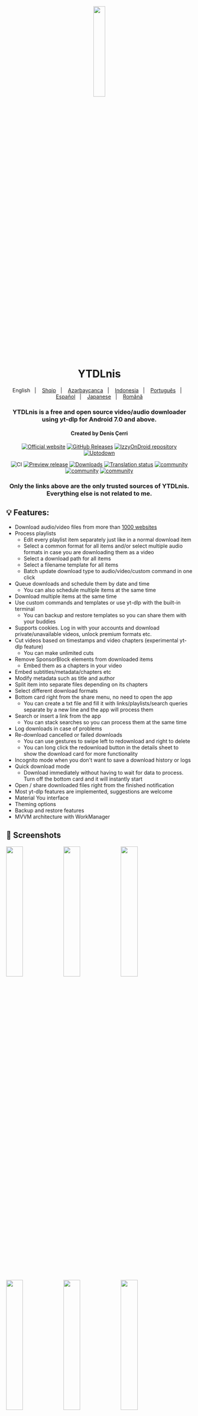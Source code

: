 <h1 align="center">
	<img src="fastlane/metadata/android/en-US/images/icon.png" width="25%" /> <br>
	YTDLnis
</h1>

<div align="center">
	English
	&nbsp;&nbsp;| &nbsp;&nbsp;
	<a href="https://github.com/deniscerri/ytdlnis/blob/main/README-sq.md">Shqip</a>
	&nbsp;&nbsp;| &nbsp;&nbsp;
	<a href="https://github.com/deniscerri/ytdlnis/blob/main/README-az.md">Azərbaycanca</a>
	&nbsp;&nbsp;| &nbsp;&nbsp;
	<a href="https://github.com/deniscerri/ytdlnis/blob/main/README-id.md">Indonesia</a>
	&nbsp;&nbsp;| &nbsp;&nbsp;
	<a href="https://github.com/deniscerri/ytdlnis/blob/main/README-pt.md">Português</a>
	&nbsp;&nbsp;| &nbsp;&nbsp;
	<a href="https://github.com/deniscerri/ytdlnis/blob/main/README-es.md">Español</a>
	&nbsp;&nbsp;| &nbsp;&nbsp;
	<a href="https://github.com/deniscerri/ytdlnis/blob/main/README-ja.md">Japanese</a>
	&nbsp;&nbsp;| &nbsp;&nbsp;
	<a href="https://github.com/deniscerri/ytdlnis/blob/main/README-ro.md">Română</a>
</div>

<h3 align="center">
	YTDLnis is a free and open source video/audio downloader using yt-dlp for Android 7.0 and above.
</h3>
<h4 align="center">
	Created by Denis Çerri
</h4>

<div align="center">

[![Official website](https://custom-icon-badges.herokuapp.com/badge/Official%20Website-violet?style=for-the-badge&logo=download&logoColor=white)](https://ytdlnis.org)
[![GitHub Releases](https://custom-icon-badges.herokuapp.com/badge/Download-blue?style=for-the-badge&logo=download&logoColor=white)](https://github.com/deniscerri/ytdlnis/releases/latest)
[![IzzyOnDroid repository](https://custom-icon-badges.herokuapp.com/badge/IzzyOnDroid%20Repo-red?style=for-the-badge&logo=download&logoColor=white)](https://android.izzysoft.de/repo/apk/com.deniscerri.ytdl)
[![Uptodown](https://custom-icon-badges.herokuapp.com/badge/UpToDown-green?style=for-the-badge&logo=download&logoColor=white)](https://ytdlnis.en.uptodown.com/android/download)

![CI](https://github.com/deniscerri/ytdlnis/actions/workflows/android.yml/badge.svg?branch=main&event=pull)
[![Preview release](https://img.shields.io/github/release/deniscerri/ytdlnis.svg?maxAge=3600&include_prereleases&label=preview)](https://github.com/deniscerri/ytdlnis/releases) 
[![Downloads](https://img.shields.io/github/downloads/deniscerri/ytdlnis/total?style=flat-square)](https://github.com/deniscerri/ytdlnis/releases) 
[![Translation status](https://hosted.weblate.org/widgets/ytdlnis/-/svg-badge.svg)](https://hosted.weblate.org/engage/ytdlnis/?utm_source=widget) 
[![community](https://img.shields.io/badge/Discord-YTDLnis-blueviolet?style=flat-square&logo=discord)](https://discord.gg/WW3KYWxAPm) 
[![community](https://img.shields.io/badge/Telegram-YTDLnis-blue?style=flat-square&logo=telegram)](https://t.me/ytdlnis)
[![community](https://img.shields.io/badge/Telegram-Updates-red?style=flat-square&logo=telegram)](https://t.me/ytdlnisupdates)

### Only the links above are the only trusted sources of YTDLnis. Everything else is not related to me.

</div>

## 💡 Features:

- Download audio/video files from more than <a href="https://github.com/yt-dlp/yt-dlp/blob/master/supportedsites.md">1000 websites</a>
- Process playlists
	- Edit every playlist item separately just like in a normal download item
	- Select a common format for all items and/or select multiple audio formats in case you are downloading them as a video
	- Select a download path for all items
	- Select a filename template for all items
	- Batch update download type to audio/video/custom command in one click
- Queue downloads and schedule them by date and time
	- You can also schedule multiple items at the same time
- Download multiple items at the same time
- Use custom commands and templates or use yt-dlp with the built-in terminal
	- You can backup and restore templates so you can share them with your buddies
- Supports cookies. Log in with your accounts and download private/unavailable videos, unlock premium formats etc.
- Cut videos based on timestamps and video chapters (experimental yt-dlp feature)
	- You can make unlimited cuts
- Remove SponsorBlock elements from downloaded items
	- Embed them as a chapters in your video 
- Embed subtitles/metadata/chapters etc
- Modify metadata such as title and author
- Split item into separate files depending on its chapters
- Select different download formats
- Bottom card right from the share menu, no need to open the app 
	- You can create a txt file and fill it with links/playlists/search queries separate by a new line and the app will process them
- Search or insert a link from the app
	- You can stack searches so you can process them at the same time
- Log downloads in case of problems
- Re-download cancelled or failed downloads
	- You can use gestures to swipe left to redownload and right to delete
	- You can long click the redownload button in the details sheet to show the download card for more functionality
- Incognito mode when you don't want to save a download history or logs
- Quick download mode
	- Download immediately without having to wait for data to process. Turn off the bottom card and it will instantly start
- Open / share downloaded files right from the finished notification
- Most yt-dlp features are implemented, suggestions are welcome
- Material You interface
- Theming options
- Backup and restore features
- MVVM architecture with WorkManager

## 📲 Screenshots

<div>
<img src="fastlane/metadata/android/en-US/images/phoneScreenshots/01.png" width="30%" />
<img src="fastlane/metadata/android/en-US/images/phoneScreenshots/02.png" width="30%" />
<img src="fastlane/metadata/android/en-US/images/phoneScreenshots/03.png" width="30%" />
<img src="fastlane/metadata/android/en-US/images/phoneScreenshots/04.png" width="30%" />
<img src="fastlane/metadata/android/en-US/images/phoneScreenshots/05.png" width="30%" />
<img src="fastlane/metadata/android/en-US/images/phoneScreenshots/06.png" width="30%" />
<img src="fastlane/metadata/android/en-US/images/phoneScreenshots/07.png" width="30%" />
<img src="fastlane/metadata/android/en-US/images/phoneScreenshots/08.png" width="30%" />
<img src="fastlane/metadata/android/en-US/images/phoneScreenshots/09.png" width="30%" />
<img src="fastlane/metadata/android/en-US/images/phoneScreenshots/10.png" width="30%" />
<img src="fastlane/metadata/android/en-US/images/phoneScreenshots/11.png" width="30%" />
<img src="fastlane/metadata/android/en-US/images/phoneScreenshots/12.png" width="30%" />
<img src="fastlane/metadata/android/en-US/images/phoneScreenshots/13.png" width="90%" />
</div>

## 💬 Contact

Join our [Discord](https://discord.gg/WW3KYWxAPm) or [Telegram channel](https://t.me/ytdlnis) for announcements, discussion and releases.

## 😇 Contributing

Please read the [contributing](CONTRIBUTING.MD) section if you would like to contribute.

## 📝 Help translate on Weblate
<a href="https://hosted.weblate.org/engage/ytdlnis/">
<img src="https://hosted.weblate.org/widgets/ytdlnis/-/strings/open-graph.png" alt="Translation status" />
</a>


<a href="https://hosted.weblate.org/engage/ytdlnis/">
<img src="https://hosted.weblate.org/widgets/ytdlnis/-/multi-auto.svg" alt="Translation status" />
</a>

## 🔑 Connect with third-party apps using the package name

The app's package name is "com.deniscerri.ytdl".


## 🤖 Connect with third-party apps using intents

You can use intents to push commands to the app to run downloads without user interaction.
Accepted variables:

<b>TYPE</b> -> it can be: audio,video,command <br/>
<b>BACKGROUND</b> -> it can be: true,false. If its true the app won't show the download card no matter what and run the download in the background <br/>

### An example of downloading an audio item in the background with Tasker
1. Create Send Intent task
2. Action: android.intent.action.SEND
3. Cat: Default
4. Mime Type: text/*
5. Extra: android.intent.extra.TEXT:url (instead of "url" write the URL of the video you want to download)
6. Extra: TYPE:audio
7. Extra: BACKGROUND:true

## 📄 License

[GNU GPL v3.0](https://github.com/deniscerri/ytdlnis/blob/main/LICENSE)

Except for the source code licensed under the GPLv3 license, all other parties are prohibited from using the "YTDLnis" name as a downloader app, and the same is true for its derivatives. Derivatives include but are not limited to forks and unofficial builds.

## 🙏 Thanks

- [decipher3114](https://github.com/decipher3114) for the app's icon
- [dvd](https://github.com/yausername/dvd) for being an example youtubedl-android implementation
- [seal](https://github.com/JunkFood02/Seal) for certain design elements and features I wanted to have in this app when I started developing it
- [youtubedl-android](https://github.com/yausername/youtubedl-android) for porting yt-dlp to Android
- [yt-dlp](https://github.com/yt-dlp/yt-dlp) and its contributors for making this tool possible. Without it this app wouldn't exist


and to a lot of other people, such as contributors.
